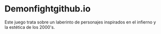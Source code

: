 # Demonfightgithub.io
Este juego trata sobre un laberinto de personajes inspirados en el infierno y la estética de los 2000's.
